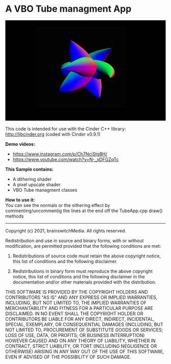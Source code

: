 # A VBO Tube managment App

![Tube](https://github.com/brainswitchMedia/Cinder-Samples/blob/master/Tube/Screen%20Shot.jpg)

This code is intended for use with the Cinder C++ library: http://libcinder.org (coded with Cinder v0.9.1)

**Demo videos:**  
* https://www.instagram.com/p/Ch7NciStg8H/
* https://www.youtube.com/watch?v=N-_xDFGZqTc

**This Sample contains:**  
* A dithering shader
* A pixel upscale shader
* VBO Tube managment classes

**How to use it:**  
You can see the normals or the sithering effect by commenting/uncommentig the lines at the end off the TubeApp.cpp draw() methods 


----------------------------------------------------------------------------------

Copyright (c) 2021, brainswitchMedia. All rights reserved.

Redistribution and use in source and binary forms, with or without
modification, are permitted provided that the following conditions are met:

1. Redistributions of source code must retain the above copyright notice, this
   list of conditions and the following disclaimer.

2. Redistributions in binary form must reproduce the above copyright notice,
   this list of conditions and the following disclaimer in the documentation
   and/or other materials provided with the distribution.

THIS SOFTWARE IS PROVIDED BY THE COPYRIGHT HOLDERS AND CONTRIBUTORS "AS IS"
AND ANY EXPRESS OR IMPLIED WARRANTIES, INCLUDING, BUT NOT LIMITED TO, THE
IMPLIED WARRANTIES OF MERCHANTABILITY AND FITNESS FOR A PARTICULAR PURPOSE ARE
DISCLAIMED. IN NO EVENT SHALL THE COPYRIGHT HOLDER OR CONTRIBUTORS BE LIABLE
FOR ANY DIRECT, INDIRECT, INCIDENTAL, SPECIAL, EXEMPLARY, OR CONSEQUENTIAL
DAMAGES (INCLUDING, BUT NOT LIMITED TO, PROCUREMENT OF SUBSTITUTE GOODS OR
SERVICES; LOSS OF USE, DATA, OR PROFITS; OR BUSINESS INTERRUPTION) HOWEVER
CAUSED AND ON ANY THEORY OF LIABILITY, WHETHER IN CONTRACT, STRICT LIABILITY,
OR TORT (INCLUDING NEGLIGENCE OR OTHERWISE) ARISING IN ANY WAY OUT OF THE USE
OF THIS SOFTWARE, EVEN IF ADVISED OF THE POSSIBILITY OF SUCH DAMAGE.

